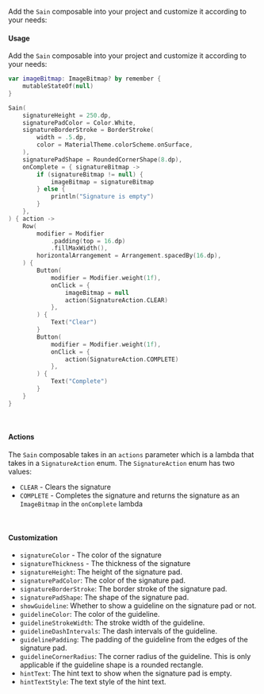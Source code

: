 Add the `Sain` composable into your project and customize it according to your needs:

#### Usage
Add the `Sain` composable into your project and customize it according to your needs:
```kotlin
var imageBitmap: ImageBitmap? by remember {
    mutableStateOf(null)
}

Sain(
    signatureHeight = 250.dp,
    signaturePadColor = Color.White,
    signatureBorderStroke = BorderStroke(
        width = .5.dp,
        color = MaterialTheme.colorScheme.onSurface,
    ),
    signaturePadShape = RoundedCornerShape(8.dp),
    onComplete = { signatureBitmap ->
        if (signatureBitmap != null) {
            imageBitmap = signatureBitmap
        } else {
            println("Signature is empty")
        }
    },
) { action ->
    Row(
        modifier = Modifier
            .padding(top = 16.dp)
            .fillMaxWidth(),
        horizontalArrangement = Arrangement.spacedBy(16.dp),
    ) {
        Button(
            modifier = Modifier.weight(1f),
            onClick = {
                imageBitmap = null
                action(SignatureAction.CLEAR)
            },
        ) {
            Text("Clear")
        }
        Button(
            modifier = Modifier.weight(1f),
            onClick = {
                action(SignatureAction.COMPLETE)
            },
        ) {
            Text("Complete")
        }
    }
}
```

</br>

#### Actions
The `Sain` composable takes in an `actions` parameter which is a lambda that takes in a `SignatureAction` enum. The `SignatureAction` enum has two values:
- `CLEAR` - Clears the signature
- `COMPLETE` - Completes the signature and returns the signature as an `ImageBitmap` in the `onComplete` lambda

</br>

#### Customization
- `signatureColor` - The color of the signature
- `signatureThickness` - The thickness of the signature
- `signatureHeight`: The height of the signature pad.
- `signaturePadColor`: The color of the signature pad.
- `signatureBorderStroke`: The border stroke of the signature pad.
- `signaturePadShape`: The shape of the signature pad.
- `showGuideline`: Whether to show a guideline on the signature pad or not.
- `guidelineColor`: The color of the guideline.
- `guidelineStrokeWidth`: The stroke width of the guideline.
- `guidelineDashIntervals`: The dash intervals of the guideline.
- `guidelinePadding`: The padding of the guideline from the edges of the signature pad.
- `guidelineCornerRadius`: The corner radius of the guideline. This is only applicable if the guideline shape is a rounded rectangle.
- `hintText`: The hint text to show when the signature pad is empty.
- `hintTextStyle`: The text style of the hint text.
  </br>
